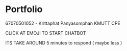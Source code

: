 # Portfolio
67070501052 - Krittaphat Panyasomphan KMUTT CPE

 CLICK AT EMOJI TO START CHATBOT

 ITS TAKE AROUND 5 minutes to respond ( maybe less )
